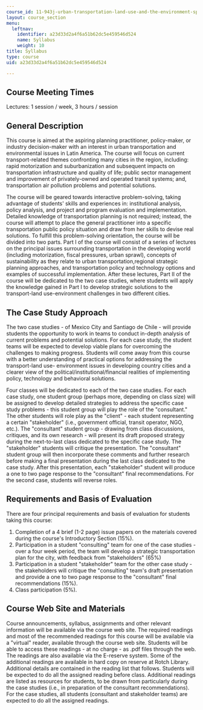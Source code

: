```yaml
---
course_id: 11-943j-urban-transportation-land-use-and-the-environment-spring-2002
layout: course_section
menu:
  leftnav:
    identifier: a23d33d2a4f6a51b62dc5e459546d524
    name: Syllabus
    weight: 10
title: Syllabus
type: course
uid: a23d33d2a4f6a51b62dc5e459546d524

---
```


Course Meeting Times
--------------------

Lectures: 1 session / week, 3 hours / session

General Description
-------------------

This course is aimed at the aspiring planning practitioner, policy-maker, or industry decision-maker with an interest in urban transportation and environmental issues in Latin America. The course will focus on current transport-related themes confronting many cities in the region, including: rapid motorization and suburbanization and subsequent impacts on transportation infrastructure and quality of life; public sector management and improvement of privately-owned and operated transit systems; and, transportation air pollution problems and potential solutions.

The course will be geared towards interactive problem-solving, taking advantage of students' skills and experiences in: institutional analysis, policy analysis, and project and program evaluation and implementation. Detailed knowledge of transportation planning is not required; instead, the course will attempt to place the general practitioner into a specific transportation public policy situation and draw from her skills to devise real solutions. To fulfill this problem-solving orientation, the course will be divided into two parts. Part I of the course will consist of a series of lectures on the principal issues surrounding transportation in the developing world (including motorization, fiscal pressures, urban sprawl), concepts of sustainability as they relate to urban transportation,regional strategic planning approaches, and transportation policy and technology options and examples of successful implementation. After these lectures, Part II of the course will be dedicated to the two case studies, where students will apply the knowledge gained in Part I to develop strategic solutions to the transport-land use-environment challenges in two different cities.

The Case Study Approach
-----------------------

The two case studies - of Mexico City and Santiago de Chile - will provide students the opportunity to work in teams to conduct in-depth analysis of current problems and potential solutions. For each case study, the student teams will be expected to develop viable plans for overcoming the challenges to making progress. Students will come away from this course with a better understanding of practical options for addressing the transport-land use- environment issues in developing country cities and a clearer view of the political/institutional/financial realities of implementing policy, technology and behavioral solutions.

Four classes will be dedicated to each of the two case studies. For each case study, one student group (perhaps more, depending on class size) will be assigned to develop detailed strategies to address the specific case study problems - this student group will play the role of the "consultant." The other students will role play as the "client" - each student representing a certain "stakeholder" (i.e., government official, transit operator, NGO, etc.). The "consultant" student group - drawing from class discussions, critiques, and its own research - will present its draft proposed strategy during the next-to-last class dedicated to the specific case study. The "stakeholder" students will critique the presentation. The "consultant" student group will then incorporate these comments and further research before making a final presentation during the last class dedicated to the case study. After this presentation, each "stakeholder" student will produce a one to two page response to the "consultant" final recommendations. For the second case, students will reverse roles.

Requirements and Basis of Evaluation
------------------------------------

There are four principal requirements and basis of evaluation for students taking this course:

1.  Completion of a 4 brief (1-2 page) issue papers on the materials covered during the course's Introductory Section (15%).
2.  Participation in a student "consulting" team for one of the case studies - over a four week period, the team will develop a strategic transportation plan for the city, with feedback from "stakeholders" (65%)
3.  Participation in a student "stakeholder" team for the other case study - the stakeholders will critique the "consulting" team's draft presentation and provide a one to two page response to the "consultant" final recommendations (15%).
4.  Class participation (5%).

Course Web Site and Materials
-----------------------------

Course announcements, syllabus, assignments and other relevant information will be available via the course web site. The required readings and most of the recommended readings for this course will be available via a "virtual" reader, available through the course web site. Students will be able to access these readings - at no charge - as .pdf files through the web. The readings are also available via the E-reserve system. Some of the additional readings are available in hard copy on reserve at Rotch Library. Additional details are contained in the reading list that follows. Students will be expected to do all the assigned reading before class. Additional readings are listed as resources for students, to be drawn from particularly during the case studies (i.e., in preparation of the consultant recommendations). For the case studies, all students (consultant and stakeholder teams) are expected to do all the assigned readings.